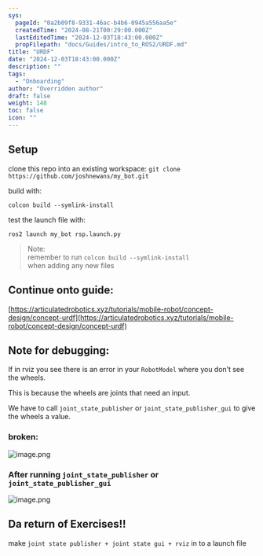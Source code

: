```yaml
---
sys:
  pageId: "0a2b09f8-9331-46ac-b4b6-0945a556aa5e"
  createdTime: "2024-08-21T00:29:00.000Z"
  lastEditedTime: "2024-12-03T18:43:00.000Z"
  propFilepath: "docs/Guides/intro_to_ROS2/URDF.md"
title: "URDF"
date: "2024-12-03T18:43:00.000Z"
description: ""
tags:
  - "Onboarding"
author: "Overridden author"
draft: false
weight: 148
toc: false
icon: ""
---
```


## Setup

clone this repo into an existing workspace:
`git clone https://github.com/joshnewans/my_bot.git`

build with:

`colcon build --symlink-install`

test the launch file with:

`ros2 launch my_bot rsp.launch.py`

> Note:  
> remember to run `colcon build --symlink-install`  
> when adding any new files

## Continue onto guide:

[https://articulatedrobotics.xyz/tutorials/mobile-robot/concept-design/concept-urdf](https://articulatedrobotics.xyz/tutorials/mobile-robot/concept-design/concept-urdf)

## Note for debugging:

If in rviz you see there is an error in your `RobotModel` where you don’t see the wheels.

This is because the wheels are joints that need an input. 

We have to call `joint_state_publisher` or `joint_state_publisher_gui` to give the wheels a value.

### broken:

![image.png](https://prod-files-secure.s3.us-west-2.amazonaws.com/d518164a-d88e-44d1-a4ee-3adb3bd8bce0/96a1d089-1f17-4dbf-8563-f2aef56a4d37/image.png?X-Amz-Algorithm=AWS4-HMAC-SHA256&X-Amz-Content-Sha256=UNSIGNED-PAYLOAD&X-Amz-Credential=ASIAZI2LB466QC6Z3QBE%2F20250505%2Fus-west-2%2Fs3%2Faws4_request&X-Amz-Date=20250505T061334Z&X-Amz-Expires=3600&X-Amz-Security-Token=IQoJb3JpZ2luX2VjEH4aCXVzLXdlc3QtMiJGMEQCIDYQtzMM0EMfoqvA6ikCsj31ZXavmIzEaKP4fI%2Bmsr8bAiBOsoV%2BVcbhL%2BUhT3z53Ogmx0lOFPPpm5V7jlYRzYYZpir%2FAwgnEAAaDDYzNzQyMzE4MzgwNSIMYq4xhWeSkCKrgjjvKtwD5108iLRCxoG5Sa4EFjoCCWk1xOVdXbeisS24%2F5fcBAYs0xhysr2mAorRHKvpj3kVurztVvHy2pRHyL%2BN2qWv%2BdeaB9d%2BAWo%2FwJMW9gy8wiAX6wp0CF1yHMmNcdbPa6tgorGJ3amVg9SoUsqBIMGFNY4cLxvs2sdpEGjjLWJIzq5vycQ46ss1h1qbYVM0qG3tETtSq0otniKBUKMw4Q6U4OypNq7Vj2T5c5ajC6mrT0nWe%2B3e86zRjGeDzJXtXVr5Rwm3WoLyRwF2PlioiHbevmXRxKSGClMU%2FQ4dKC10mjTupafB51ssiOasr8yDPeUqmiJnSDixu2NBW6TZnzzOn3%2BzV2GlW9%2FSeskmo4A5lb226Bdl5j%2FP6SEQnDcw2vtz7bqbXbxMnbMyiZGIbYAZg1L4Y9EXLiGAHG6%2FkJIavB75tHZEv37V2NGLq3tYR63Evsait7eMXk%2F9tpO5MWW3dsnaCiybhOutShL%2FGBZuDyaoUC%2BNm3AXqL%2FZPV%2FmTw8af%2FbpPblZ%2FP%2FflJ2XYdZe0rNc2OUFOCJfxbtnAM8hDAiw5s09hE8MkC2%2FbUf3kQiw4C5XcKyuHLTIYSYV%2B%2BV%2BuH%2FtvtcmZbn0rBQJTFOoZONIrFBuhEurkC4%2Bbucw%2B5rhwAY6pgF1Ytbn76Piv8muhyZ0UJqMiNmYvDEL62%2BtZAAD%2FKZydAkJuZY2jCimpNkr67tCFz%2BF%2BbcrnBhP%2BwvnilSzGeqHeKk0kFhodu4OFmPQBThPK7rmX%2Bms7URDQ6tct6aD8JkgVsvjbqq1TW2SNWBGHoyonhgJhBCXbvQOyc76EqYO2Tvy5%2B5%2FeAwVeDfx7orPAwxpUd4aA5px0xc78%2BvPhYNSPolA%2BgHO&X-Amz-Signature=c194f84962857ff5167374706d6a725366a15b67730a40fae2b0c0a29cba9cf1&X-Amz-SignedHeaders=host&x-id=GetObject)

### After running `joint_state_publisher` or `joint_state_publisher_gui`

![image.png](https://prod-files-secure.s3.us-west-2.amazonaws.com/d518164a-d88e-44d1-a4ee-3adb3bd8bce0/130c99c7-1b0b-4031-9953-844fc3950ff4/image.png?X-Amz-Algorithm=AWS4-HMAC-SHA256&X-Amz-Content-Sha256=UNSIGNED-PAYLOAD&X-Amz-Credential=ASIAZI2LB466QC6Z3QBE%2F20250505%2Fus-west-2%2Fs3%2Faws4_request&X-Amz-Date=20250505T061334Z&X-Amz-Expires=3600&X-Amz-Security-Token=IQoJb3JpZ2luX2VjEH4aCXVzLXdlc3QtMiJGMEQCIDYQtzMM0EMfoqvA6ikCsj31ZXavmIzEaKP4fI%2Bmsr8bAiBOsoV%2BVcbhL%2BUhT3z53Ogmx0lOFPPpm5V7jlYRzYYZpir%2FAwgnEAAaDDYzNzQyMzE4MzgwNSIMYq4xhWeSkCKrgjjvKtwD5108iLRCxoG5Sa4EFjoCCWk1xOVdXbeisS24%2F5fcBAYs0xhysr2mAorRHKvpj3kVurztVvHy2pRHyL%2BN2qWv%2BdeaB9d%2BAWo%2FwJMW9gy8wiAX6wp0CF1yHMmNcdbPa6tgorGJ3amVg9SoUsqBIMGFNY4cLxvs2sdpEGjjLWJIzq5vycQ46ss1h1qbYVM0qG3tETtSq0otniKBUKMw4Q6U4OypNq7Vj2T5c5ajC6mrT0nWe%2B3e86zRjGeDzJXtXVr5Rwm3WoLyRwF2PlioiHbevmXRxKSGClMU%2FQ4dKC10mjTupafB51ssiOasr8yDPeUqmiJnSDixu2NBW6TZnzzOn3%2BzV2GlW9%2FSeskmo4A5lb226Bdl5j%2FP6SEQnDcw2vtz7bqbXbxMnbMyiZGIbYAZg1L4Y9EXLiGAHG6%2FkJIavB75tHZEv37V2NGLq3tYR63Evsait7eMXk%2F9tpO5MWW3dsnaCiybhOutShL%2FGBZuDyaoUC%2BNm3AXqL%2FZPV%2FmTw8af%2FbpPblZ%2FP%2FflJ2XYdZe0rNc2OUFOCJfxbtnAM8hDAiw5s09hE8MkC2%2FbUf3kQiw4C5XcKyuHLTIYSYV%2B%2BV%2BuH%2FtvtcmZbn0rBQJTFOoZONIrFBuhEurkC4%2Bbucw%2B5rhwAY6pgF1Ytbn76Piv8muhyZ0UJqMiNmYvDEL62%2BtZAAD%2FKZydAkJuZY2jCimpNkr67tCFz%2BF%2BbcrnBhP%2BwvnilSzGeqHeKk0kFhodu4OFmPQBThPK7rmX%2Bms7URDQ6tct6aD8JkgVsvjbqq1TW2SNWBGHoyonhgJhBCXbvQOyc76EqYO2Tvy5%2B5%2FeAwVeDfx7orPAwxpUd4aA5px0xc78%2BvPhYNSPolA%2BgHO&X-Amz-Signature=d7bc837f4a27d794be5584c51f5b1ef8baac25bb540774edaab6fa206bc60159&X-Amz-SignedHeaders=host&x-id=GetObject)

## Da return of Exercises!!

make `joint state publisher + joint state gui + rviz` in to a launch file
